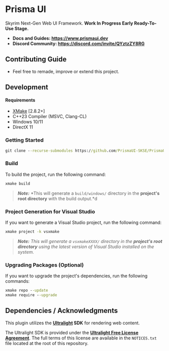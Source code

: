 ﻿# Prisma UI

Skyrim Next-Gen Web UI Framework. **Work In Progress Early Ready-To-Use Stage.**

- **Docs and Guides: https://www.prismaui.dev**
- **Discord Community: https://discord.com/invite/QYztzZY8RG**

## Contributing Guide

- Feel free to remade, improve or extend this project.

## Development

#### Requirements

- [XMake](https://xmake.io) [2.8.2+]
- C++23 Compiler (MSVC, Clang-CL)
- Windows 10/11
- DirectX 11

### Getting Started

```bat
git clone --recurse-submodules https://github.com/PrismaUI-SKSE/PrismaUI.git
```

### Build

To build the project, run the following command:

```bat
xmake build
```

> **_Note:_** *This will generate a `build/windows/` directory in the **project's root directory** with the build output.*d

### Project Generation for Visual Studio

If you want to generate a Visual Studio project, run the following command:

```bat
xmake project -k vsxmake
```

> **_Note:_** _This will generate a `vsxmakeXXXX/` directory in the **project's root directory** using the latest version of Visual Studio installed on the system._

### Upgrading Packages (Optional)

If you want to upgrade the project's dependencies, run the following commands:

```bat
xmake repo --update
xmake require --upgrade
```

## Dependencies / Acknowledgments

This plugin utilizes the **[Ultralight](https://ultralig.ht) SDK** for rendering web content.

The Ultralight SDK is provided under the **[Ultralight Free License Agreement](https://ultralig.ht/free-license/LICENSE.txt)**. The full terms of this license are available in the `NOTICES.txt` file located at the root of this repository.
